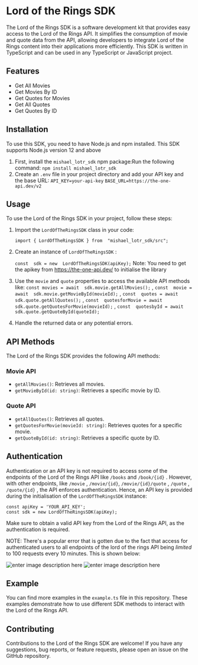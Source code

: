 ﻿# Lord of the Rings SDK

The Lord of the Rings SDK is a software development kit that provides easy access to the Lord of the Rings API. It simplifies the consumption of movie and quote data from the API, allowing developers to integrate Lord of the Rings content into their applications more efficiently. This SDK is written in TypeScript and can be used in any TypeScript or JavaScript project.


## Features

 - Get All Movies
 - Get Movies By ID
 - Get Quotes for Movies
 - Get All Quotes
 - Get Quotes By ID

## Installation

To use this SDK, you need to have Node.js and npm installed. This SDK supports Node.js version 12 and above

1. First, install the `mishael_lotr_sdk` npm package:Run the following command: 
	`npm install mishael_lotr_sdk`
2. Create an `.env` file in your project directory and add your API key and the base URL: 
`API_KEY=your-api-key`
`BASE_URL=https://the-one-api.dev/v2`

## Usage

To use the Lord of the Rings SDK in your project, follow these steps:

1. Import the `LordOfTheRingsSDK` class in your code: 

	`import { LordOfTheRingsSDK } from  "mishael_lotr_sdk/src";`

2. Create an instance of `LordOfTheRingsSDK` : 

	`const  sdk = new  LordOfTheRingsSDK(apiKey);`
	Note: You need to get the apikey from https://the-one-api.dev/ to initialise the library
	
3. Use the `movie` and `quote` properties to access the available API methods like: 
`const movies = await  sdk.movie.getAllMovies();` ,
`const  movie = await  sdk.movie.getMovieById(movieId);` ,
`const  quotes = await  sdk.quote.getAllQuotes();` ,
`const  quotesforMovie = await  sdk.quote.getQuotesForMovie(movieId);` ,
`const  quotesbyId = await  sdk.quote.getQuoteById(quoteId);` 

4. Handle the returned data or any potential errors.

## API Methods

The Lord of the Rings SDK provides the following API methods:

### Movie API

-   `getAllMovies()`: Retrieves all movies.
-   `getMovieById(id: string)`: Retrieves a specific movie by ID.

### Quote API

-   `getAllQuotes()`: Retrieves all quotes.
-   `getQuotesForMovie(movieId: string)`: Retrieves quotes for a specific movie.
-   `getQuoteById(id: string)`: Retrieves a specific quote by ID.


## Authentication

Authentication or an API key is not required to access some of the endpoints of the Lord of the Rings API like `/books` and `/book/{id}` . However, with other endpoints, like `/movie` , `/movie/{id}`, `/movie/{id}/quote` , `/quote` , `/quote/{id}` , the API enforces authentication. Hence, an API key is provided during the initialisation of the `LordOfTheRingsSDK` instance:

    const apiKey = 'YOUR_API_KEY';
    const sdk = new LordOfTheRingsSDK(apiKey);

Make sure to obtain a valid API key from the Lord of the Rings API, as the authentication is required.

NOTE: There's a popular error that is gotten due to the fact that access for authenticated users to all endpoints of the lord of the rings API being _limited_  to 100 requests every 10 minutes. This is shown below:

![enter image description here](https://res.cloudinary.com/dtvv1oyyj/image/upload/v1685838054/Screenshot_2023-06-04_at_01.19.17.png)
![enter image description here](https://res.cloudinary.com/zusco/image/upload/v1685846661/Screenshot_2023-06-04_at_03.44.17_xajkzc.png)



## Example

You can find more examples in the `example.ts` file in this repository. These examples demonstrate how to use different SDK methods to interact with the Lord of the Rings API.

## Contributing 

Contributions to the Lord of the Rings SDK are welcome! If you have any suggestions, bug reports, or feature requests, please open an issue on the GitHub repository.
